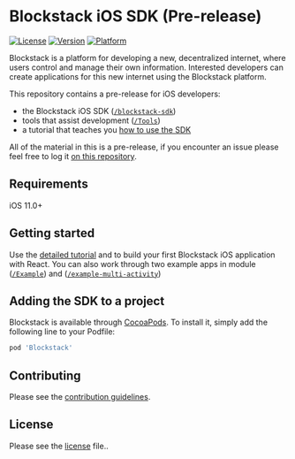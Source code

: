 # Blockstack iOS SDK (Pre-release)

[![License](https://img.shields.io/cocoapods/l/Blockstack.svg?style=flat)](http://cocoapods.org/pods/Blockstack)
[![Version](https://img.shields.io/cocoapods/v/Blockstack.svg?style=flat)](http://cocoapods.org/pods/Blockstack)
[![Platform](https://img.shields.io/cocoapods/p/Blockstack.svg?style=flat)](http://cocoapods.org/pods/Blockstack)

Blockstack is a platform for developing a new, decentralized internet, where
users control and manage their own information. Interested developers can create
applications for this new internet using the Blockstack platform.

This repository contains a pre-release for iOS developers:

- the Blockstack iOS SDK ([`/blockstack-sdk`](Blockstack/))
- tools that assist development ([`/Tools`](Tools/Blockstack-webapp/))
- a tutorial that teaches you [how to use the SDK](docs/tutorial.md)


All of the material in this is a pre-release, if you encounter an issue please
feel free to log it [on this
repository](https://github.com/blockstack/blockstack-ios/issues).

## Requirements

iOS 11.0+

## Getting started

Use the [detailed tutorial](docs/tutorial.md) and to build your first Blockstack
iOS application with React. You can also work through two example apps in
module ([`/Example`](Example/)) and
([`/example-multi-activity`](example-multi-activity/))

## Adding the SDK to a project

Blockstack is available through [CocoaPods](http://cocoapods.org). To install
it, simply add the following line to your Podfile:

```ruby
pod 'Blockstack'
```

## Contributing
Please see the [contribution guidelines](CONTRIBUTING.md).

## License

Please see the [license](LICENSE.md) file..
